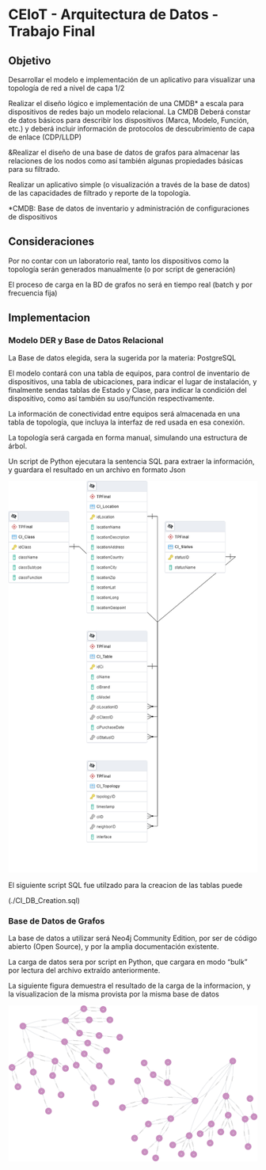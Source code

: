 # CEIoT - Arquitectura de Datos - Trabajo Final

## Objetivo

<p>Desarrollar el modelo e implementación de un aplicativo para visualizar una topología de red a nivel de capa 1/2 </p>
<p>Realizar el diseño lógico e implementación de una CMDB* a escala para dispositivos de redes bajo un modelo relacional. La CMDB Deberá constar de datos básicos para describir los dispositivos (Marca, Modelo, Función, etc.) y deberá incluir información de protocolos de descubrimiento de capa de enlace (CDP/LLDP) </p>
<p>&Realizar el diseño de una base de datos de grafos para almacenar las relaciones de los nodos como así también algunas propiedades básicas para su filtrado.</p>
<p>Realizar un aplicativo simple (o visualización a través de la base de datos) de las capacidades de filtrado y reporte de la topología.</p>
<p>*CMDB: Base de datos de inventario y administración de configuraciones de dispositivos </p>

## Consideraciones

<p>Por no contar con un laboratorio real, tanto los dispositivos como la topología serán generados manualmente (o por script de generación)</p>
<p>El proceso de carga en la BD de grafos no será en tiempo real (batch y por frecuencia fija)</p>

## Implementacion

### Modelo DER y Base de Datos Relacional

<p> La Base de datos elegida, sera la sugerida por la materia: PostgreSQL </p>
<p>El modelo contará con una tabla de equipos, para control de inventario de dispositivos, una tabla de ubicaciones, para indicar el lugar de instalación, y finalmente sendas tablas de Estado y Clase, para indicar la condición del dispositivo, como así también su uso/función respectivamente. </p>
<p>La información de conectividad entre equipos será almacenada en una tabla de topología, que incluya la interfaz de red usada en esa conexión.</p>

<p>La topología será cargada en forma manual, simulando una estructura de árbol.</p>
<p>Un script de Python ejecutara la sentencia SQL para extraer la información, y guardara el resultado en un archivo en formato Json</p>

![alt text](../Images/DER.png)

<p>El siguiente script SQL fue utilzado para la creacion de las tablas puede </p>(./CI_DB_Creation.sql)

### Base de Datos de Grafos

<p>La base de datos a utilizar será Neo4j Community Edition, por ser de código abierto (Open Source), y por la amplia documentación existente. </p>
<p>La carga de datos sera por script en Python, que cargara en modo “bulk” por lectura del archivo extraído anteriormente. </p>
<p>La siguiente figura demuestra el resultado de la carga de la informacion, y la visualizacion de la misma provista por la misma base de datos </p>

![alt text](../Images/TPFinal-Grafo1.jpg)